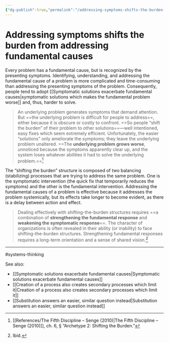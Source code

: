 ```yaml
---
{"dg-publish":true,"permalink":"/addressing-symptoms-shifts-the-burden-from-addressing-fundamental-causes/"}
---
```



# Addressing symptoms shifts the burden from addressing fundamental causes

Every problem has a fundamental cause, but is recognized by the presenting symptoms. Identifying, understanding, and addressing the fundamental cause of a problem is more complicated and time-consuming than addressing the presenting symptoms of the problem. Consequently, people tend to adopt [[Symptomatic solutions exacerbate fundamental causes\|symptomatic solutions which makes the fundamental problem worse]] and, thus, harder to solve.

> An underlying problem generates symptoms that demand attention. But ==the underlying problem is difficult for people to address==, either because it is obscure or costly to confront. ==So people “shift the burden” of their problem to other solutions==—well intentioned, easy fixes which seem extremely efficient. Unfortunately, the easier “solutions” only ameliorate the symptoms; they leave the underlying problem unaltered. ==The **underlying problem grows worse**, unnoticed because the symptoms apparently clear up, and the system loses whatever abilities it had to solve the underlying problem.==[^1]

The “shifting the burden” structure is composed of two balancing (stabilizing) processes that are trying to address the same problem. One is the symptomatic intervention (the quick fix that temporarily reduces the symptoms) and the other is the fundamental intervention. Addressing the fundamental causes of a problem is effective because it addresses the problem systemically, but its effects take longer to become evident, as there is a delay between action and effect.

> Dealing effectively with shifting-the-burden structures requires ==a combination of **strengthening the fundamental response** and **weakening the symptomatic response**==. The character of organizations is often revealed in their ability (or inability) to face shifting-the-burden structures. Strengthening fundamental responses requires a long-term orientation and a sense of shared vision.[^2]



---
#systems-thinking 

See also:
- [[Symptomatic solutions exacerbate fundamental causes\|Symptomatic solutions exacerbate fundamental causes]]
- [[Creation of a process also creates secondary processes which limit it\|Creation of a process also creates secondary processes which limit it]]
- [[Substitution answers an easier, similar question instead\|Substitution answers an easier, similar question instead]]

[^1]: [[References/The Fifth Discipline – Senge (2010)\|The Fifth Discipline – Senge (2010)]], ch. 6, § “Archetype 2: Shifting the Burden.”
[^2]: Ibid.